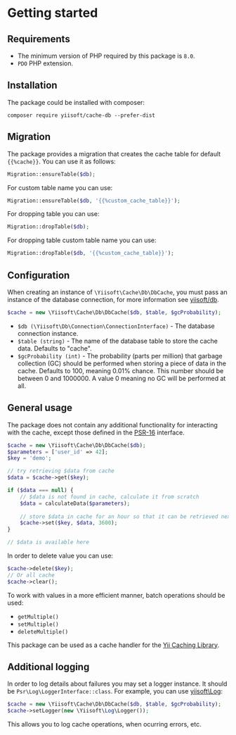 # Getting started

## Requirements

- The minimum version of PHP required by this package is `8.0`.
- `PDO` PHP extension.

## Installation

The package could be installed with composer:

```
composer require yiisoft/cache-db --prefer-dist
```

## Migration

The package provides a migration that creates the cache table for default `{{%cache}}`. You can use it as follows:

```php
Migration::ensureTable($db);
```

For custom table name you can use:

```php
Migration::ensureTable($db, '{{%custom_cache_table}}');
```

For dropping table you can use:

```php
Migration::dropTable($db);
```

For dropping table custom table name you can use:

```php
Migration::dropTable($db, '{{%custom_cache_table}}');
```

## Configuration

When creating an instance of `\Yiisoft\Cache\Db\DbCache`, you must pass an instance of the database connection,
for more information see [yiisoft/db](https://github.com/yiisoft/db/tree/master/docs/en#create-connection).

```php
$cache = new \Yiisoft\Cache\Db\DbCache($db, $table, $gcProbability);
```

- `$db (\Yiisoft\Db\Connection\ConnectionInterface)` - The database connection instance.
- `$table (string)` - The name of the database table to store the cache data. Defaults to "cache".
- `$gcProbability (int)` - The probability (parts per million) that garbage collection (GC) should
  be performed when storing a piece of data in the cache. Defaults to 100, meaning 0.01% chance.
  This number should be between 0 and 1000000. A value 0 meaning no GC will be performed at all.

## General usage

The package does not contain any additional functionality for interacting with the cache,
except those defined in the [PSR-16](https://www.php-fig.org/psr/psr-16/) interface.

```php
$cache = new \Yiisoft\Cache\Db\DbCache($db);
$parameters = ['user_id' => 42];
$key = 'demo';

// try retrieving $data from cache
$data = $cache->get($key);

if ($data === null) {
    // $data is not found in cache, calculate it from scratch
    $data = calculateData($parameters);
    
    // store $data in cache for an hour so that it can be retrieved next time
    $cache->set($key, $data, 3600);
}

// $data is available here
```

In order to delete value you can use:

```php
$cache->delete($key);
// Or all cache
$cache->clear();
```

To work with values in a more efficient manner, batch operations should be used:

- `getMultiple()`
- `setMultiple()`
- `deleteMultiple()`

This package can be used as a cache handler for the [Yii Caching Library](https://github.com/yiisoft/cache).

## Additional logging

In order to log details about failures you may set a logger instance. It should be `Psr\Log\LoggerInterface::class`. For example, you can use [yiisoft\Log](https://github.com/yiisoft/log):

```php
$cache = new \Yiisoft\Cache\Db\DbCache($db, $table, $gcProbability);
$cache->setLogger(new \Yiisoft\Log\Logger());
```

This allows you to log cache operations, when ocurring errors, etc.

